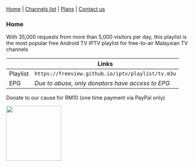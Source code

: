 [Home](https://freeview.github.io/iptv) | [Channels list](https://freeview.github.io/iptv/channels.html) | [Plans](https://trello.com/b/Tvem1YJd/malaysia-freeview-iptv) | [Contact us](https://freeview.github.io/iptv/contact.html)

### Home

With 35,000 requests from more than 5,000 visitors per day, this playlist is the most popular free Android TV IPTV playlist for free-to-air Malaysian TV channels

| |Links|
|-|-|
|Playlist|`https://freeview.github.io/iptv/playlist/tv.m3u`|
|EPG|*Due to abuse, only donators have access to EPG*|

Donate to our cause for RM10 (one time payment via PayPal only) 

[<img src="https://www.paypalobjects.com/en_US/i/btn/btn_donateCC_LG.gif" width="150">](https://www.paypal.com/cgi-bin/webscr?cmd=_s-xclick&hosted_button_id=3GFLY2MLMVRJG)
